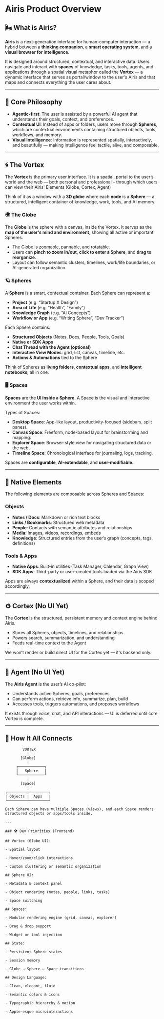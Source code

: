 # Airis Product Overview

## 🌬️ What is Airis?

**Airis** is a next-generation interface for human-computer interaction — a hybrid between a **thinking companion**, a **smart operating system**, and a **visual browser for intelligence**.

It is designed around structured, contextual, and interactive data. Users navigate and interact with **spaces** of knowledge, tasks, tools, agents, and applications through a spatial visual metaphor called the **Vortex** — a dynamic interface that serves as portal/window to the user's Airis and that maps and connects everything the user cares about.

---

## 🧠 Core Philosophy

- **Agentic-first**: The user is assisted by a powerful AI agent that understands their goals, context, and preferences.
- **Contextual UI**: Instead of apps or folders, users move through **Spheres**, which are contextual environments containing structured objects, tools, workflows, and memory.
- **Visual Intelligence**: Information is represented spatially, interactively, and beautifully — making intelligence feel tactile, alive, and composable.

---

## 🌀 The Vortex

The **Vortex** is the primary user interface. It is a spatial, portal to the user’s world and the web — both personal and professional – through which users can view their Airis' Elements (Globe, Cortex, Agent)

Think of it as a window with a **3D globe** where each **node** is a **Sphere** — a structured, intelligent container of knowledge, work, tools, and AI memory.

### 🌍 The Globe

The **Globe** is the sphere with a canvas, inside the Vortex. It serves as the **map of the user's mind and environment**, showing all active or important Spheres.

- The Globe is zoomable, pannable, and rotatable.
- Users can **pinch to zoom in/out**, **click to enter a Sphere**, and **drag to reorganize**.
- Layout can follow semantic clusters, timelines, work/life boundaries, or AI-generated organization.

### 🪐 Spheres

A **Sphere** is a smart, contextual container. Each Sphere can represent a:

- **Project** (e.g. “Startup X Design”)
- **Area of Life** (e.g. “Health”, “Family”)
- **Knowledge Graph** (e.g. “AI Concepts”)
- **Workflow or App** (e.g. “Writing Sphere”, “Dev Tracker”)

Each Sphere contains:

- **Structured Objects** (Notes, Docs, People, Tools, Goals)
- **Native or SDK Apps**
- **Chat Thread with the Agent (optional)**
- **Interactive View Modes**: grid, list, canvas, timeline, etc.
- **Actions & Automations** tied to the Sphere

Think of Spheres as **living folders**, **contextual apps**, and **intelligent notebooks**, all in one.

### 🖥️ Spaces

**Spaces** are the **UI inside a Sphere**. A Space is the visual and interactive environment the user works within.

Types of Spaces:

- **Desktop Space**: App-like layout, productivity-focused (sidebars, split panes).
- **Canvas Space**: Freeform, node-based layout for brainstorming and mapping.
- **Explorer Space**: Browser-style view for navigating structured data or the web.
- **Timeline Space**: Chronological interface for journaling, logs, tracking.

Spaces are **configurable**, **AI-extendable**, and **user-modifiable**.

---

## 🔩 Native Elements

The following elements are composable across Spheres and Spaces:

### Objects

- **Notes / Docs**: Markdown or rich text blocks
- **Links / Bookmarks**: Structured web metadata
- **People**: Contacts with semantic attributes and relationships
- **Media**: Images, videos, recordings, embeds
- **Knowledge**: Structured entries from the user’s graph (concepts, tags, definitions)

### Tools & Apps

- **Native Apps**: Built-in utilities (Task Manager, Calendar, Graph View)
- **SDK Apps**: Third-party or user-created tools loaded via the Airis SDK

Apps are always **contextualized** within a Sphere, and their data is scoped accordingly.

---

## ⚙️ Cortex (No UI Yet)

The **Cortex** is the structured, persistent memory and context engine behind Airis.

- Stores all Spheres, objects, timelines, and relationships
- Powers search, summarization, and understanding
- Feeds real-time context to the Agent

We won’t render or build direct UI for the Cortex yet — it's backend only.

---

## 👤 Agent (No UI Yet)

The **Airis Agent** is the user’s AI co-pilot:

- Understands active Spheres, goals, preferences
- Can perform actions, retrieve info, summarize, plan, build
- Accesses tools, triggers automations, and proposes workflows

It exists through voice, chat, and API interactions — UI is deferred until core Vortex is complete.

---

## 🧩 How It All Connects

```plaintext
        VORTEX
          |
       [Globe]
          |
     ┌────────────┐
     |   Sphere   |
     └────────────┘
          |
       [Space]
          |
┌─────────┬─────────┐
| Objects |  Apps   |
└─────────┴─────────┘

Each Sphere can have multiple Spaces (views), and each Space renders structured objects or apps/tools inside.

---

### 🛠️ Dev Priorities (Frontend)

## Vortex (Globe UI):

- Spatial layout

- Hover/zoom/click interactions

- Custom clustering or semantic organization

## Sphere UI:

- Metadata & context panel

- Object rendering (notes, people, links, tasks)

- Space switching

## Spaces:

- Modular rendering engine (grid, canvas, explorer)

- Drag & drop support

- Widget or tool injection

## State:

- Persistent Sphere states

- Session memory

- Globe ↔ Sphere ↔ Space transitions

## Design Language:

- Clean, elegant, fluid

- Semantic colors & icons

- Typographic hierarchy & motion

- Apple-esque microinteractions
